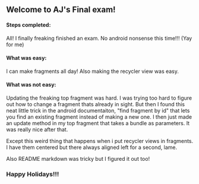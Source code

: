 ## Welcome to AJ's Final exam!

#### Steps completed:
All! I finally freaking finished an exam. No android nonsense this time!!!
(Yay for me)

#### What was easy:
I can make fragments all day! Also making the recycler view was easy.

#### What was not easy:
Updating the freaking top fragment was hard. I was trying too hard to figure out how to change a fragment thats already in sight. But then I found this neat little trick in the android documentaiton, "find fragment by id" that lets you find an existing fragment instead of making a new one. I then just made an update method in my top fragment that takes a bundle as parameters. It was really nice after that. 

Except this weird thing that happens when i put recycler views in fragments. I have them centered but there always aligned left for a second, lame.

Also README markdown was tricky but I figured it out too!

### Happy Holidays!!!
